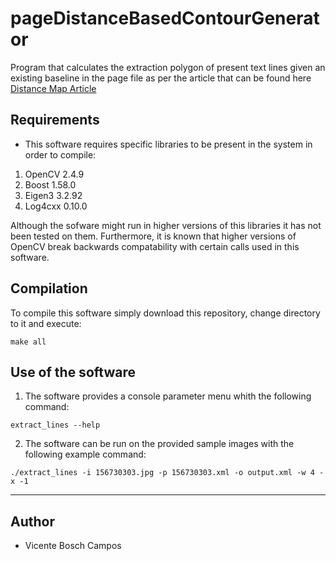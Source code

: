 # pageDistanceBasedContourGenerator

Program that calculates the extraction polygon of present text lines given an existing baseline in the page file as per the article that can be found here [Distance Map Article](https://ieeexplore.ieee.org/document/8583787)

## Requirements

- This software requires specific libraries to be present in the system in order to compile: 

1. OpenCV 2.4.9 
2. Boost 1.58.0
3. Eigen3 3.2.92
4. Log4cxx 0.10.0

Although the sofware might run in higher versions of this libraries it has not been tested on them.
Furthermore, it is known that higher versions of OpenCV break backwards compatability with certain
calls used in this software. 

## Compilation

To compile this software simply download this repository, change directory to it and execute:
```
make all
```

## Use of the software

1. The software provides a console parameter menu whith the following command:
```
extract_lines --help
```
2. The software can be run on the provided sample images with the following example command:
```
./extract_lines -i 156730303.jpg -p 156730303.xml -o output.xml -w 4 -x -1  
```

---

## Author
* Vicente Bosch Campos
